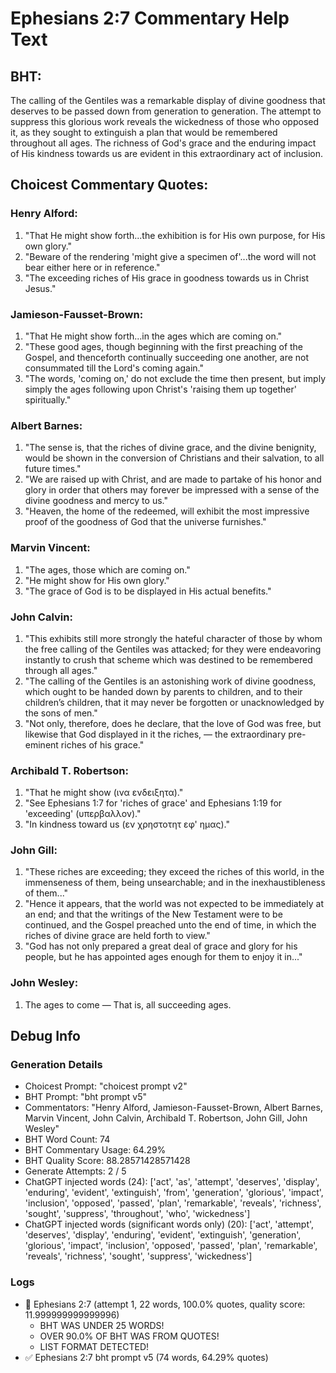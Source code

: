 # Ephesians 2:7 Commentary Help Text

## BHT:
The calling of the Gentiles was a remarkable display of divine goodness that deserves to be passed down from generation to generation. The attempt to suppress this glorious work reveals the wickedness of those who opposed it, as they sought to extinguish a plan that would be remembered throughout all ages. The richness of God's grace and the enduring impact of His kindness towards us are evident in this extraordinary act of inclusion.

## Choicest Commentary Quotes:
### Henry Alford:
1. "That He might show forth...the exhibition is for His own purpose, for His own glory."
2. "Beware of the rendering 'might give a specimen of'...the word will not bear either here or in reference."
3. "The exceeding riches of His grace in goodness towards us in Christ Jesus."

### Jamieson-Fausset-Brown:
1. "That He might show forth...in the ages which are coming on."
2. "These good ages, though beginning with the first preaching of the Gospel, and thenceforth continually succeeding one another, are not consummated till the Lord's coming again."
3. "The words, 'coming on,' do not exclude the time then present, but imply simply the ages following upon Christ's 'raising them up together' spiritually."

### Albert Barnes:
1. "The sense is, that the riches of divine grace, and the divine benignity, would be shown in the conversion of Christians and their salvation, to all future times."
2. "We are raised up with Christ, and are made to partake of his honor and glory in order that others may forever be impressed with a sense of the divine goodness and mercy to us."
3. "Heaven, the home of the redeemed, will exhibit the most impressive proof of the goodness of God that the universe furnishes."

### Marvin Vincent:
1. "The ages, those which are coming on."
2. "He might show for His own glory."
3. "The grace of God is to be displayed in His actual benefits."

### John Calvin:
1. "This exhibits still more strongly the hateful character of those by whom the free calling of the Gentiles was attacked; for they were endeavoring instantly to crush that scheme which was destined to be remembered through all ages."
2. "The calling of the Gentiles is an astonishing work of divine goodness, which ought to be handed down by parents to children, and to their children’s children, that it may never be forgotten or unacknowledged by the sons of men."
3. "Not only, therefore, does he declare, that the love of God was free, but likewise that God displayed in it the riches, — the extraordinary pre-eminent riches of his grace."

### Archibald T. Robertson:
1. "That he might show (ινα ενδειξητα)."
2. "See Ephesians 1:7 for 'riches of grace' and Ephesians 1:19 for 'exceeding' (υπερβαλλον)."
3. "In kindness toward us (εν χρηστοτητ εφ' ημας)."

### John Gill:
1. "These riches are exceeding; they exceed the riches of this world, in the immenseness of them, being unsearchable; and in the inexhaustibleness of them..."
2. "Hence it appears, that the world was not expected to be immediately at an end; and that the writings of the New Testament were to be continued, and the Gospel preached unto the end of time, in which the riches of divine grace are held forth to view."
3. "God has not only prepared a great deal of grace and glory for his people, but he has appointed ages enough for them to enjoy it in..."

### John Wesley:
1. The ages to come — That is, all succeeding ages.


## Debug Info
### Generation Details
- Choicest Prompt: "choicest prompt v2"
- BHT Prompt: "bht prompt v5"
- Commentators: "Henry Alford, Jamieson-Fausset-Brown, Albert Barnes, Marvin Vincent, John Calvin, Archibald T. Robertson, John Gill, John Wesley"
- BHT Word Count: 74
- BHT Commentary Usage: 64.29%
- BHT Quality Score: 88.28571428571428
- Generate Attempts: 2 / 5
- ChatGPT injected words (24):
	['act', 'as', 'attempt', 'deserves', 'display', 'enduring', 'evident', 'extinguish', 'from', 'generation', 'glorious', 'impact', 'inclusion', 'opposed', 'passed', 'plan', 'remarkable', 'reveals', 'richness', 'sought', 'suppress', 'throughout', 'who', 'wickedness']
- ChatGPT injected words (significant words only) (20):
	['act', 'attempt', 'deserves', 'display', 'enduring', 'evident', 'extinguish', 'generation', 'glorious', 'impact', 'inclusion', 'opposed', 'passed', 'plan', 'remarkable', 'reveals', 'richness', 'sought', 'suppress', 'wickedness']

### Logs
- 🔄 Ephesians 2:7 (attempt 1, 22 words, 100.0% quotes, quality score: 11.999999999999996) 
	- BHT WAS UNDER 25 WORDS! 
	- OVER 90.0% OF BHT WAS FROM QUOTES! 
	- LIST FORMAT DETECTED!
- ✅ Ephesians 2:7 bht prompt v5 (74 words, 64.29% quotes)